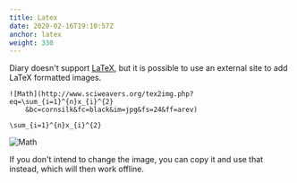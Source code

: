 ```yaml
---
title: Latex
date: 2020-02-16T19:10:57Z
anchor: latex
weight: 330
---
```


Diary doesn't support [LaTeX](https://en.wikipedia.org/wiki/LaTeX),
but it is possible to use an external site to add LaTeX formatted
images.

    ![Math](http://www.sciweavers.org/tex2img.php?eq=\sum_{i=1}^{n}x_{i}^{2}
        &bc=cornsilk&fc=black&im=jpg&fs=24&ff=arev)

    \sum_{i=1}^{n}x_{i}^{2}

 ![Math](images/Latex.png)

If you don't intend to change the image, you can copy it and use that
instead, which will then work offline.
